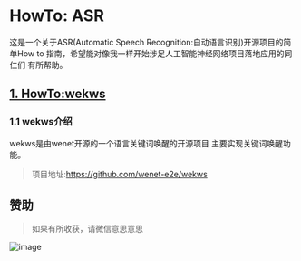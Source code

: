 # HowTo: ASR
这是一个关于ASR(Automatic Speech Recognition:自动语言识别)开源项目的简单How to
指南，希望能对像我一样开始涉足人工智能神经网络项目落地应用的同仁们
有所帮助。

## [1. HowTo:wekws](./wekws/wekws.md)
 ### 1.1 wekws介绍
 wekws是由wenet开源的一个语言关键词唤醒的开源项目
 主要实现关键词唤醒功能。
 
 > 项目地址:https://github.com/wenet-e2e/wekws
 
 

## 赞助
> 如果有所收获，请微信意思意思

![image]([./img/donate/weixin.jpg](https://github.com/TicooLiu/HowTo-ASR/blob/main/img/donate/weixin.jpeg))